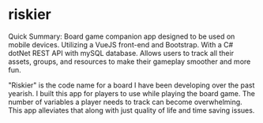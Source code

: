 # riskier

Quick Summary:
Board game companion app designed to be used on mobile devices. Utilizing a VueJS front-end and Bootstrap. With a C# dotNet REST API with mySQL database. Allows users to track all their assets, groups, and resources to make their gameplay smoother and more fun.

"Riskier" is the code name for a board I have been developing over the past yearish. I built this app for players to use while playing the board game. The number of variables a player needs to track can become overwhelming. This app alleviates that along with just quality of life and time saving issues.
